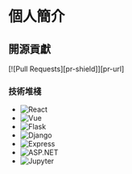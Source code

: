 # 個人簡介

## 開源貢獻 

<!-- PROJECT SHIELDS -->
[![Pull Requests][pr-shield]][pr-url]



### 技術堆棧

- ![React](https://img.shields.io/badge/React-61DAFB?style=flat&logo=react&logoColor=black)
- ![Vue](https://img.shields.io/badge/Vue-4FC08D?style=flat&logo=vue.js&logoColor=white)
- ![Flask](https://img.shields.io/badge/Flask-000000?style=flat&logo=flask&logoColor=white)
- ![Django](https://img.shields.io/badge/Django-092E20?style=flat&logo=django&logoColor=white)
- ![Express](https://img.shields.io/badge/Express-000000?style=flat&logo=express&logoColor=white)
- ![ASP.NET](https://img.shields.io/badge/ASP.NET-5C2D91?style=flat&logo=asp.net&logoColor=white)
- ![Jupyter](https://img.shields.io/badge/Jupyter-DA5B0B?style=flat&logo=jupyter&logoColor=white)


